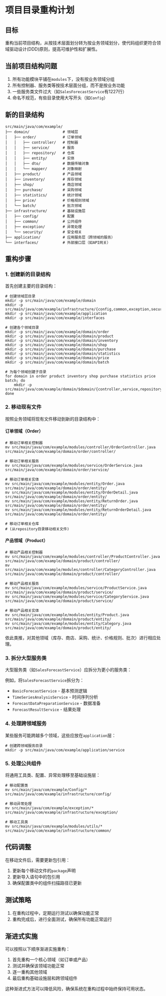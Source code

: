 # 项目目录重构计划

## 目标

重构当前项目结构，从按技术层面划分转为按业务领域划分，使代码组织更符合领域驱动设计(DDD)原则，提高可维护性和扩展性。

## 当前项目结构问题

1. 所有功能模块平铺在`modules`下，没有按业务领域分组
2. 所有控制器、服务类等按技术层面分组，而不是按业务功能
3. 一些服务类文件过大（如`SalesForecastService`有1227行）
4. 命名不规范，有些目录使用大写开头（如`Config`）

## 新的目录结构

```
src/main/java/com/example/
├── domain/               # 领域层
│   ├── order/            # 订单领域
│   │   ├── controller/   # 控制器
│   │   ├── service/      # 服务
│   │   ├── repository/   # 仓库
│   │   ├── entity/       # 实体
│   │   ├── dto/          # 数据传输对象
│   │   └── mapper/       # 对象映射
│   ├── product/          # 产品领域
│   ├── inventory/        # 库存领域
│   ├── shop/             # 商店领域
│   ├── purchase/         # 采购领域
│   ├── statistics/       # 统计领域
│   ├── price/            # 价格规则领域
│   └── batch/            # 批次领域
├── infrastructure/       # 基础设施层
│   ├── config/           # 配置
│   ├── common/           # 公共组件
│   ├── exception/        # 异常处理
│   └── security/         # 安全相关
├── application/          # 应用服务层（跨领域的服务）
└── interfaces/           # 外部接口层（如API网关）
```

## 重构步骤

### 1. 创建新的目录结构

首先创建主要的目录结构：

```shell
# 创建领域层目录
mkdir -p src/main/java/com/example/domain
mkdir -p src/main/java/com/example/infrastructure/{config,common,exception,security}
mkdir -p src/main/java/com/example/application
mkdir -p src/main/java/com/example/interfaces

# 创建各个领域目录
mkdir -p src/main/java/com/example/domain/order
mkdir -p src/main/java/com/example/domain/product
mkdir -p src/main/java/com/example/domain/inventory
mkdir -p src/main/java/com/example/domain/shop
mkdir -p src/main/java/com/example/domain/purchase
mkdir -p src/main/java/com/example/domain/statistics
mkdir -p src/main/java/com/example/domain/price
mkdir -p src/main/java/com/example/domain/batch

# 为每个领域创建子目录
for domain in order product inventory shop purchase statistics price batch; do
    mkdir -p src/main/java/com/example/domain/$domain/{controller,service,repository,entity,dto,mapper}
done
```

### 2. 移动现有文件

按照业务领域将现有文件移动到新的目录结构中：

#### 订单领域（Order）

```shell
# 移动订单相关控制器
mv src/main/java/com/example/modules/controller/OrderController.java src/main/java/com/example/domain/order/controller/

# 移动订单相关服务
mv src/main/java/com/example/modules/service/OrderService.java src/main/java/com/example/domain/order/service/

# 移动订单相关实体
mv src/main/java/com/example/modules/entity/Order.java src/main/java/com/example/domain/order/entity/
mv src/main/java/com/example/modules/entity/OrderDetail.java src/main/java/com/example/domain/order/entity/
mv src/main/java/com/example/modules/entity/ReturnOrder.java src/main/java/com/example/domain/order/entity/
mv src/main/java/com/example/modules/entity/ReturnOrderDetail.java src/main/java/com/example/domain/order/entity/

# 移动订单相关仓库
# (从repository目录移动相关文件)
```

#### 产品领域（Product）

```shell
# 移动产品相关控制器
mv src/main/java/com/example/modules/controller/ProductController.java src/main/java/com/example/domain/product/controller/
mv src/main/java/com/example/modules/controller/CategoryController.java src/main/java/com/example/domain/product/controller/

# 移动产品相关服务
mv src/main/java/com/example/modules/service/ProductService.java src/main/java/com/example/domain/product/service/
mv src/main/java/com/example/modules/service/CategoryService.java src/main/java/com/example/domain/product/service/

# 移动产品相关实体
mv src/main/java/com/example/modules/entity/Product.java src/main/java/com/example/domain/product/entity/
mv src/main/java/com/example/modules/entity/Category.java src/main/java/com/example/domain/product/entity/
```

依此类推，对其他领域（库存、商店、采购、统计、价格规则、批次）进行相应处理。

### 3. 拆分大型服务类

大型服务类（如`SalesForecastService`）应拆分为更小的服务类：

例如，将`SalesForecastService`拆分为：
- `BasicForecastService` - 基本预测逻辑
- `TimeSeriesAnalysisService` - 时间序列分析
- `ForecastDataPreparationService` - 数据准备
- `ForecastResultService` - 结果处理

### 4. 处理跨领域服务

某些服务可能跨越多个领域，这些应放在`application`层：

```shell
# 创建跨领域服务目录
mkdir -p src/main/java/com/example/application/service
```

### 5. 处理公共组件

将通用工具类、配置、异常处理移至基础设施层：

```shell
# 移动配置类
mv src/main/java/com/example/Config/* src/main/java/com/example/infrastructure/config/

# 移动异常处理
mv src/main/java/com/example/exception/* src/main/java/com/example/infrastructure/exception/

# 移动工具类
mv src/main/java/com/example/modules/utils/* src/main/java/com/example/infrastructure/common/
```

## 代码调整

在移动文件后，需要更新包引用：

1. 更新每个移动文件的`package`声明
2. 更新导入语句中的包引用
3. 确保配置类中的组件扫描路径已更新

## 测试策略

1. 在重构过程中，定期运行测试以确保功能正常
2. 重构完成后，进行全面测试，确保所有功能正常运行

## 渐进式实施

可以按照以下顺序渐进实施重构：

1. 首先重构一个核心领域（如订单或产品）
2. 测试并确保该领域功能正常
3. 逐一重构其他领域
4. 最后重构基础设施层和跨领域组件

这种渐进式方法可以降低风险，确保系统在重构过程中始终保持可用状态。 
